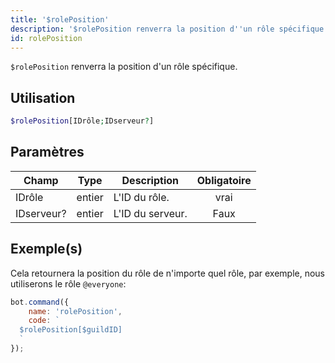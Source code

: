 ```yaml
---
title: '$rolePosition'
description: '$rolePosition renverra la position d''un rôle spécifique.'
id: rolePosition
---
```


`$rolePosition` renverra la position d'un rôle spécifique.

## Utilisation

```php
$rolePosition[IDrôle;IDserveur?]
```

## Paramètres

| Champ      | Type   | Description      | Obligatoire |
| ---------- | ------ | ---------------- |:-----------:|
| IDrôle     | entier | L'ID du rôle.    |    vrai     |
| IDserveur? | entier | L'ID du serveur. |    Faux     |

## Exemple(s)

Cela retournera la position du rôle de n'importe quel rôle, par exemple, nous utiliserons le rôle `@everyone`:

```javascript
bot.command({
    name: 'rolePosition',
    code: `
  $rolePosition[$guildID]
  `
});
```
